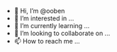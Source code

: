 - 👋 Hi, I’m @ooben
- 👀 I’m interested in ...
- 🌱 I’m currently learning ...
- 💞️ I’m looking to collaborate on ...
- 📫 How to reach me ...

<!---
ooben/ooben is a ✨ special ✨ repository because its `README.md` (this file) appears on your GitHub profile.
You can click the Preview link to take a look at your changes.
--->
